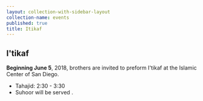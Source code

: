 ```yaml
---
layout: collection-with-sidebar-layout
collection-name: events
published: true
title: Itikaf
---
```

## I'tikaf

**Beginning June 5**, 2018, brothers are invited to preform I'tikaf at the Islamic Center of San Diego.

- Tahajid: 2:30 - 3:30
- Suhoor will be served
.
